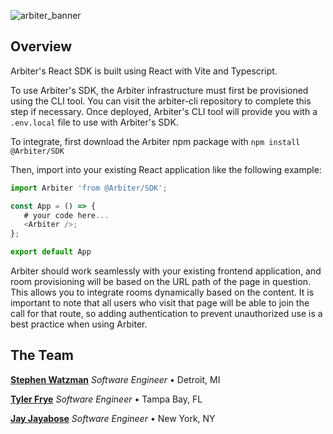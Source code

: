 ![arbiter_banner](https://github.com/Arbiter-WRTC/client/assets/57457673/55b44136-8c74-4e0d-b970-b53eabdb020a)

## Overview

Arbiter's React SDK is built using React with Vite and Typescript.

To use Arbiter's SDK, the Arbiter infrastructure must first be provisioned using the CLI tool. You can visit the arbiter-cli repository to complete this step if necessary. Once deployed, Arbiter's CLI tool will provide you with a `.env.local` file to use with Arbiter's SDK.

To integrate, first download the Arbiter npm package with
`npm install @Arbiter/SDK`

Then, import into your existing React application like the following example:
```ts
import Arbiter 'from @Arbiter/SDK';

const App = () => {
   # your code here...
   <Arbiter />;
};

export default App
```

Arbiter should work seamlessly with your existing frontend application, and room provisioning will be based on the URL path of the page in question. This allows you to integrate rooms dynamically based on the content. It is important to note that all users who visit that page will be able to join the call for that route, so adding authentication to prevent unauthorized use is a best practice when using Arbiter.

## The Team

**<a href="https://github.com/watzmonium" target="_blank">Stephen Watzman</a>** _Software Engineer_ • Detroit, MI

**<a href="https://github.com/frye-t" target="_blank">Tyler Frye</a>** _Software Engineer_ • Tampa Bay, FL

**<a href="https://github.com/jayjayabose" target="_blank">Jay Jayabose</a>** _Software Engineer_ • New York, NY
